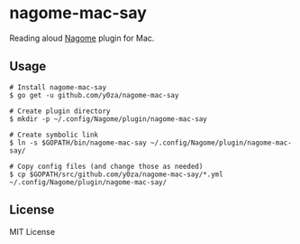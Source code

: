 # nagome-mac-say
Reading aloud [Nagome](https://github.com/diginatu/nagome) plugin for Mac.

## Usage
```console
# Install nagome-mac-say
$ go get -u github.com/y0za/nagome-mac-say

# Create plugin directory
$ mkdir -p ~/.config/Nagome/plugin/nagome-mac-say

# Create symbolic link
$ ln -s $GOPATH/bin/nagome-mac-say ~/.config/Nagome/plugin/nagome-mac-say/

# Copy config files (and change those as needed)
$ cp $GOPATH/src/github.com/y0za/nagome-mac-say/*.yml ~/.config/Nagome/plugin/nagome-mac-say/
```

## License
MIT License
